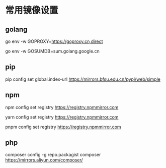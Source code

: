 # 常用镜像设置
## golang
go env -w  GOPROXY=https://goproxy.cn,direct

go env -w GOSUMDB=sum.golang.google.cn

## pip
pip config set global.index-url https://mirrors.bfsu.edu.cn/pypi/web/simple

## npm
npm config set registry https://registry.npmmirror.com

yarn config set registry https://registry.npmmirror.com

pnpm config set registry https://registry.npmmirror.com

## php
composer config -g repo.packagist composer https://mirrors.aliyun.com/composer/
